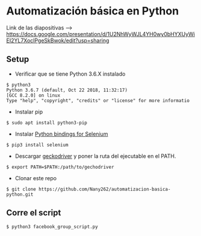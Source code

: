 # Automatización básica en Python

Link de las diapositivas --> https://docs.google.com/presentation/d/1U2NhWyWJL4YH0wy0bHYXUyWiEI2YL7XoclPgeSkBwok/edit?usp=sharing

Setup
----------

 - Verificar que se tiene Python 3.6.X instalado
``` shell
$ python3
Python 3.6.7 (default, Oct 22 2018, 11:32:17) 
[GCC 8.2.0] on linux
Type "help", "copyright", "credits" or "license" for more informatio
```
 - Instalar pip
``` shell
$ sudo apt install python3-pip
```
 - Instalar [Python bindings for Selenium](https://pypi.python.org/pypi/selenium)
``` shell
$ pip3 install selenium
```
 - Descargar [geckodriver](https://github.com/mozilla/geckodriver/releases) y poner la ruta del ejecutable en el PATH. 
``` shell
$ export PATH=$PATH:/path/to/gechodriver

```
 - Clonar este repo
``` shell
$ git clone https://github.com/Nany262/automatizacion-basica-python.git
```

Corre el script
----------
``` shell
$ python3 facebook_group_script.py
```